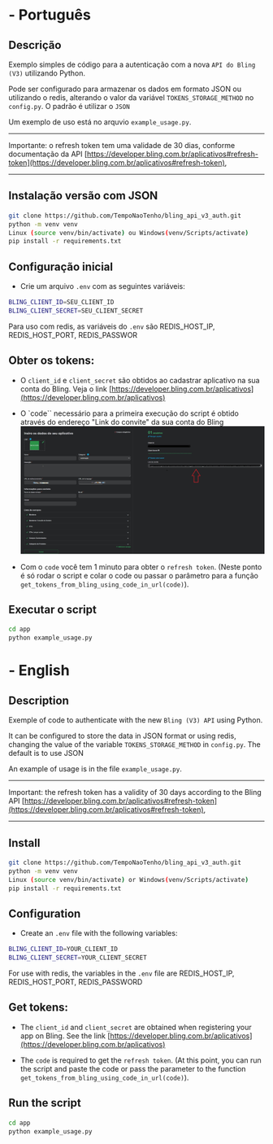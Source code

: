 # - Português

## Descrição

Exemplo simples de código para a autenticação com a nova `API do Bling (V3)` utilizando Python.

Pode ser configurado para armazenar os dados em formato JSON ou utilizando o redis, alterando o valor da variável `TOKENS_STORAGE_METHOD` no `config.py`. O padrão é utilizar o `JSON`

Um exemplo de uso está no arquvio `example_usage.py`.

-------------------------------------

Importante: o refresh token tem uma validade de 30 dias, conforme documentação da API [https://developer.bling.com.br/aplicativos#refresh-token](https://developer.bling.com.br/aplicativos#refresh-token), 

-------------------------------------


## Instalação versão com JSON

```bash
git clone https://github.com/TempoNaoTenho/bling_api_v3_auth.git
python -m venv venv
Linux (source venv/bin/activate) ou Windows(venv/Scripts/activate)
pip install -r requirements.txt
```
## Configuração inicial

- Crie um arquivo `.env` com as seguintes variáveis:

```bash
BLING_CLIENT_ID=SEU_CLIENT_ID
BLING_CLIENT_SECRET=SEU_CLIENT_SECRET
```

Para uso com redis, as variáveis do `.env` são REDIS_HOST_IP, REDIS_HOST_PORT, REDIS_PASSWOR


## Obter os tokens:

- O `client_id` e `client_secret` são obtidos ao cadastrar aplicativo na sua conta do Bling. Veja o link [https://developer.bling.com.br/aplicativos](https://developer.bling.com.br/aplicativos)


- O `code`` necessário para a primeira execução do script é obtido através do endereço "Link do convite" da sua conta do Bling
![image](code-link-bling.jpg)

- Com o `code` você tem 1 minuto para obter o `refresh token`. (Neste ponto é só rodar o script e colar o code ou passar o parâmetro para a função `get_tokens_from_bling_using_code_in_url(code)`).

## Executar o script

```bash
cd app
python example_usage.py
```

# - English

## Description

Exemple of code to authenticate with the new `Bling (V3) API` using Python.

It can be configured to store the data in JSON format or using redis, changing the value of the variable `TOKENS_STORAGE_METHOD` in `config.py`. The default is to use JSON

An example of usage is in the file `example_usage.py`.

-------------------------------------

Important: the refresh token has a validity of 30 days according to the Bling API [https://developer.bling.com.br/aplicativos#refresh-token](https://developer.bling.com.br/aplicativos#refresh-token),

-------------------------------------


## Install

```bash
git clone https://github.com/TempoNaoTenho/bling_api_v3_auth.git
python -m venv venv
Linux (source venv/bin/activate) or Windows(venv/Scripts/activate)
pip install -r requirements.txt
```

## Configuration

- Create an `.env` file with the following variables:

```bash
BLING_CLIENT_ID=YOUR_CLIENT_ID
BLING_CLIENT_SECRET=YOUR_CLIENT_SECRET
```

For use with redis, the variables in the `.env` file are REDIS_HOST_IP, REDIS_HOST_PORT, REDIS_PASSWORD


## Get tokens:

- The `client_id` and `client_secret` are obtained when registering your app on Bling. See the link [https://developer.bling.com.br/aplicativos](https://developer.bling.com.br/aplicativos)


- The `code` is required to get the `refresh token`. (At this point, you can run the script and paste the code or pass the parameter to the function `get_tokens_from_bling_using_code_in_url(code)`).

## Run the script

```bash
cd app
python example_usage.py
```

